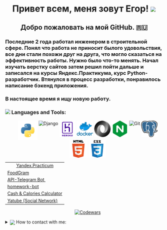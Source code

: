 <h1 align="center">Привет всем, меня зовут Егор!
<img src="https://github.com/blackcater/blackcater/raw/main/images/Hi.gif" height="32"/></h1>
<h2 align="center"> Добро пожаловать на мой GitHub. 🇷🇺</h2>
<h3>Последние 2 года работал инженером в строительной сфере. Понял что работа не приносит былого удовольствия, все дни стали похожи друг на друга, что могло сказаться на эффективность работы. Нужно было что-то менять. Начал изучать верстку сайтов затем решил пойти дальше и записался на курсы Яндекс.Практикума, курс Python-разработчик. Втянулся в процесс разработки, понравилось написание бэкенд приложения.</h3>
<h3>В настоящее время я ищу новую работу.</h3>

<h3>
  <img
    align="top"
    width="3%"
    src="https://cdn-0.emojis.wiki/wp-content/uploads/2020/12/keyboard.gif"
  >
    Languages and Tools:
</h3>
<ul align="center">
  <img
    align="top"
    alt="Python"
    width="62px"
    src="https://raw.githubusercontent.com/github/explore/80688e429a7d4ef2fca1e82350fe8e3517d3494d/topics/python/python.png"
  >
  <img
    align="top"
    alt="Django"
    width="58px"
    src="https://www.bairesdev.com/wp-content/uploads/2019/04/img-django-logo.png" 
  >
  <img
    align="top"
    alt="Heroku"
    width="52px"
    src="https://raw.githubusercontent.com/github/explore/cb661bc288627f05a5ac4187b00495fd8048c9fa/topics/heroku/heroku.png"
  >
  <img
    align="top"
    alt="Docker"
    width="52px"
    src="https://raw.githubusercontent.com/github/explore/80688e429a7d4ef2fca1e82350fe8e3517d3494d/topics/docker/docker.png"
  >
  <img
    align="top"
    alt="JSON"
    width="52px"
    src="https://raw.githubusercontent.com/github/explore/80688e429a7d4ef2fca1e82350fe8e3517d3494d/topics/json/json.png"
  >
  <img
    align="top"
    alt="Nginx"
    width="52px"
    src="https://raw.githubusercontent.com/github/explore/85cceaeeaf993ca35664dc37ea24f9237fbbfc14/topics/nginx/nginx.png"
  >
  <img
    align="top"
    alt="Git"
    width="52px"
    src="https://stacksnap.com/media/git.png"
  >
  <img
    align="top"
    alt="SQL"
    width="52px"
    src="https://raw.githubusercontent.com/github/explore/80688e429a7d4ef2fca1e82350fe8e3517d3494d/topics/postgresql/postgresql.png"
  >
  <img
    align="top"
    alt="HTML5"
    width="56px"
    src="https://raw.githubusercontent.com/github/explore/80688e429a7d4ef2fca1e82350fe8e3517d3494d/topics/html/html.png"
  >
  <img
       align="top"
        alt="CSS"
        width="56px"
        src="https://raw.githubusercontent.com/github/explore/80688e429a7d4ef2fca1e82350fe8e3517d3494d/topics/css/css.png"
  >
</ul>  

<!-- TABLES -->

<div style="display: inline_block">
  <table align="center">
    <tr align="center"> <!-- Строка №1 -->
      <td> <!-- Столбец №1 -->
        <a href="https://practicum.yandex.ru/trainer/python-developer-plus/lesson/91c0af5b-d616-47e9-81ba-01ed0d62910c/"> Yandex.Practicum </a> 
      </td>
    </tr> 
    <tr> <!-- Строка №1 -->
      <td>
        <a href="https://github.com/emarpoint/foodgram-project-react"> FoodGram </a>
      </td>
    </tr>
    <tr> <!-- Строка №2 -->
      <td>
        <a href="https://github.com/emarpoint/homework_bot"> API-Telegram Bot </a>&nbsp;&nbsp;
      </td>
    </tr> 
    <tr> <!-- Строка №3 -->
      <td> 
        <a href="https://github.com/emarpoint/homework_bot"> homework-bot </a>
      </td>
    </tr> 
    <tr> <!-- Строка №4 -->
      <td> 
        <a href="https://github.com/emarpoint/Cash-Calories-Calculator"> Cash & Calories Calculator </a>
      </td>
    </tr> 
    <tr> <!-- Строка №5 -->
      <td>
        <a href="https://github.com/emarpoint/API-YaMDB"> Yatube (Social Network) </a>
      </td>
    </tr> 
  </table>
</div>

<!-- Задачки -->

<ul align="center">
  <a href="https://www.codewars.com/users/emar">
    <img
      alt="Codewars"
      align="center"
      src="https://www.codewars.com/users/emar/badges/large"
    >
  </a>
</ul>
  
<details>  
  <summary>
    <img
      align="center"
      width="3%"
      src="https://cdn-0.emojis.wiki/wp-content/uploads/2020/12/open-mailbox-with-raised-flag.gif"
    />
      How to contact with me:
  </summary>
  <br />
  <ul>
    <a href="mailto:maretskiy.egor@yandex.ru">
      <img  
        alt="e-mail"
        width="28px"
        src="https://avatars.mds.yandex.net/get-yapic/65952/enc-15316b863572ed0621d22e21b5015b6240d1ce8bc24252de87363a92be86f01b/islands-retina-50" 
      />
    </a>
    <a href="https://t.me/emarpoint">
      <img
        alt="telegram"
        width="26px"
        src="https://raw.githubusercontent.com/github/explore/80688e429a7d4ef2fca1e82350fe8e3517d3494d/topics/telegram/telegram.png"
      />
    </a>
    <a href="https://wa.me/79778002143">
      <img
        alt="WhatsApp"
        width="28px"
        src="https://raw.githubusercontent.com/github/explore/fbea3555736cd38170cc0be88424d129741ffbb9/topics/whatsapp/whatsapp.png"
      />
  </ul>
</details> 
